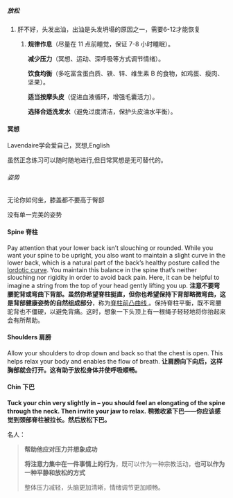 



##### 放松

1. 肝不好，头发出油，出油是头发坍塌的原因之一，需要6-12才能恢复

   1. **规律作息**（尽量在 11 点前睡觉，保证 7-8 小时睡眠）。

      **减少压力**（冥想、运动、深呼吸等方式调节情绪）。

      **饮食均衡**（多吃富含蛋白质、铁、锌、维生素 B 的食物，如鸡蛋、瘦肉、坚果）。

      **适当按摩头皮**（促进血液循环，增强毛囊活力）。

      **选择合适洗发水**（避免过度清洁，保护头皮油水平衡）。

#### 冥想

Lavendaire学会爱自己，冥想,English

虽然正念练习可以随时随地进行,但日常冥想是无可替代的。

###### 姿势

无论你如何坐，膝盖都不要高于臀部

没有单一完美的姿势

#### **Spine 脊柱**

Pay attention that your lower back isn’t slouching or rounded. While you want your spine to be upright, you also want to maintain a slight curve in the lower back, which is a natural part of the back’s healthy posture called the [lordotic curve](https://www.cedars-sinai.org/health-library/diseases-and-conditions/c/curves-of-the-spine.html). You maintain this balance in the spine that’s neither slouching nor rigidity in order to avoid back pain. Here, it can be helpful to imagine a string from the top of your head gently lifting you up.
**注意不要弯腰驼背或弯曲下背部。虽然你希望脊柱挺直，但你也希望保持下背部略微弯曲，这是背部健康姿势的自然组成部分**，称为[脊柱前凸曲线 ](https://www.cedars-sinai.org/health-library/diseases-and-conditions/c/curves-of-the-spine.html)。保持脊柱平衡，既不弯腰驼背也不僵硬，以避免背痛。这时，想象一下头顶上有一根绳子轻轻地将你抬起来会有所帮助。

#### Shoulders 肩膀

Allow your shoulders to drop down and back so that the chest is open. This helps relax your body and enables the flow of breath.
**让肩膀向下向后，这样胸部就会打开。这有助于放松身体并使呼吸顺畅。**

#### Chin 下巴

**Tuck your chin very slightly in – you should feel an elongating of the spine through the neck. Then invite your jaw to relax.**
**稍微收紧下巴——你应该感觉到颈部脊柱被拉长。然后放松下巴。**



名人：

> **帮助他应对压力并想象成功**
>
> **将注意力集中在一件事情上的行为**，既可以作为一种宗教活动，**也可以作为一种平静和放松的方式**
>
> 整体压力减轻，头脑更加清晰，情绪调节更加顺畅。